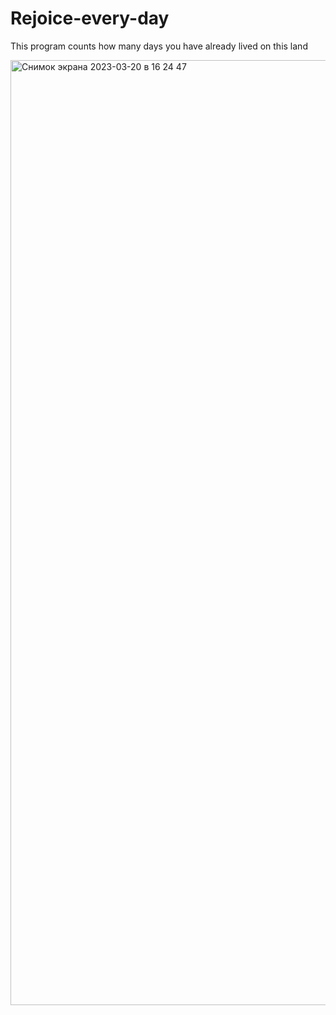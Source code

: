 # Rejoice-every-day
This program counts how many days you have already lived on this land

<img width="1512" alt="Снимок экрана 2023-03-20 в 16 24 47" src="https://user-images.githubusercontent.com/90540757/226298041-5f546a92-e018-43fc-b4da-266438f25154.png">
